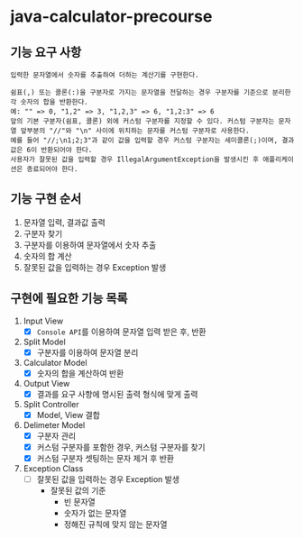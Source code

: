 # java-calculator-precourse

## 기능 요구 사항

```
입력한 문자열에서 숫자를 추출하여 더하는 계산기를 구현한다.

쉼표(,) 또는 콜론(:)을 구분자로 가지는 문자열을 전달하는 경우 구분자를 기준으로 분리한 각 숫자의 합을 반환한다.
예: "" => 0, "1,2" => 3, "1,2,3" => 6, "1,2:3" => 6
앞의 기본 구분자(쉼표, 콜론) 외에 커스텀 구분자를 지정할 수 있다. 커스텀 구분자는 문자열 앞부분의 "//"와 "\n" 사이에 위치하는 문자를 커스텀 구분자로 사용한다.
예를 들어 "//;\n1;2;3"과 같이 값을 입력할 경우 커스텀 구분자는 세미콜론(;)이며, 결과 값은 6이 반환되어야 한다.
사용자가 잘못된 값을 입력할 경우 IllegalArgumentException을 발생시킨 후 애플리케이션은 종료되어야 한다.
```

## 기능 구현 순서
1. 문자열 입력, 결과값 출력
2. 구분자 찾기
3. 구분자를 이용하여 문자열에서 숫자 추출
4. 숫자의 합 계산
5. 잘못된 값을 입력하는 경우 Exception 발생

## 구현에 필요한 기능 목록
1. Input View
   - [X] ```Console API```를 이용하여 문자열 입력 받은 후, 반환  
2. Split Model
   - [X] 구분자를 이용하여 문자열 분리
3. Calculator Model
   - [X] 숫자의 합을 계산하여 반환
4. Output View
   - [X] 결과를 요구 사항에 명시된 출력 형식에 맞게 출력
5. Split Controller
   - [X] Model, View 결합
6. Delimeter Model
   - [X] 구분자 관리
   - [X] 커스텀 구분자를 포함한 경우, 커스텀 구분자를 찾기
   - [X] 커스텀 구분자 셋팅하는 문자 제거 후 반환
7. Exception Class
   - [ ] 잘못된 값을 입력하는 경우 Exception 발생
      - 잘못된 값의 기준
         - 빈 문자열
         - 숫자가 없는 문자열
         - 정해진 규칙에 맞지 않는 문자열
